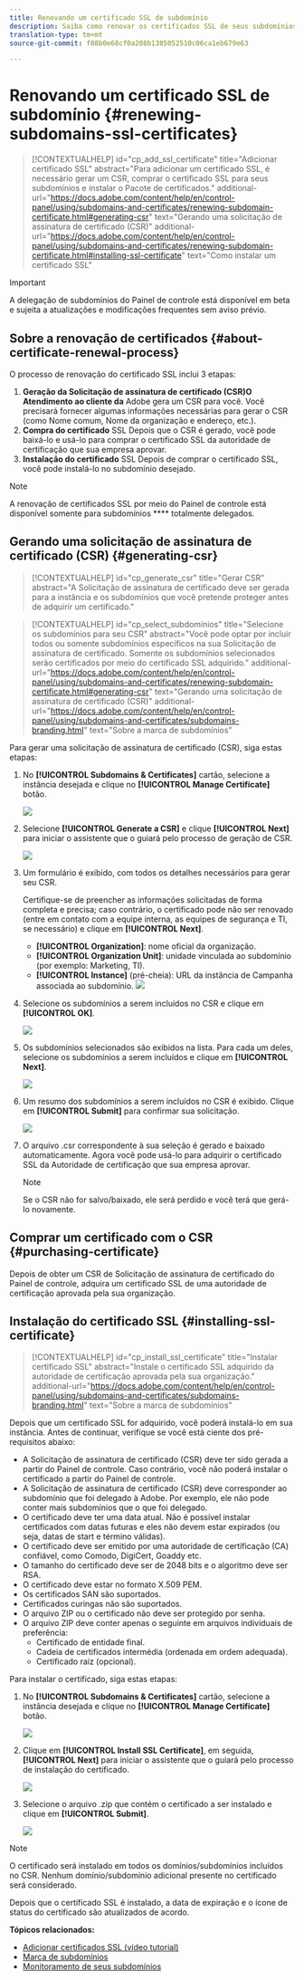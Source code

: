 ```yaml
---
title: Renovando um certificado SSL de subdomínio
description: Saiba como renovar os certificados SSL de seus subdomínios
translation-type: tm+mt
source-git-commit: f08b0e68cf0a208b1385052510c06ca1eb679e63

---
```



# Renovando um certificado SSL de subdomínio {#renewing-subdomains-ssl-certificates}

>[!CONTEXTUALHELP]
>id=&quot;cp_add_ssl_certificate&quot;
>title=&quot;Adicionar certificado SSL&quot;
>abstract=&quot;Para adicionar um certificado SSL, é necessário gerar um CSR, comprar o certificado SSL para seus subdomínios e instalar o Pacote de certificados.&quot;
>additional-url=&quot;https://docs.adobe.com/content/help/en/control-panel/using/subdomains-and-certificates/renewing-subdomain-certificate.html#generating-csr&quot; text=&quot;Gerando uma solicitação de assinatura de certificado (CSR)&quot;
>additional-url=&quot;https://docs.adobe.com/content/help/en/control-panel/using/subdomains-and-certificates/renewing-subdomain-certificate.html#installing-ssl-certificate&quot; text=&quot;Como instalar um certificado SSL&quot;

>[!IMPORTANT]
>
>A delegação de subdomínios do Painel de controle está disponível em beta e sujeita a atualizações e modificações frequentes sem aviso prévio.

## Sobre a renovação de certificados {#about-certificate-renewal-process}

O processo de renovação do certificado SSL inclui 3 etapas:

1. **Geração da Solicitação de assinatura de certificado (CSR)O Atendimento ao cliente da** Adobe gera um CSR para você. Você precisará fornecer algumas informações necessárias para gerar o CSR (como Nome comum, Nome da organização e endereço, etc.).
1. **Compra do certificado** SSL Depois que o CSR é gerado, você pode baixá-lo e usá-lo para comprar o certificado SSL da autoridade de certificação que sua empresa aprovar.
1. **Instalação do certificado** SSL Depois de comprar o certificado SSL, você pode instalá-lo no subdomínio desejado.

>[!NOTE]
>
>A renovação de certificados SSL por meio do Painel de controle está disponível somente para subdomínios **** totalmente delegados.

## Gerando uma solicitação de assinatura de certificado (CSR) {#generating-csr}

>[!CONTEXTUALHELP]
>id=&quot;cp_generate_csr&quot;
>title=&quot;Gerar CSR&quot;
>abstract=&quot;A Solicitação de assinatura de certificado deve ser gerada para a instância e os subdomínios que você pretende proteger antes de adquirir um certificado.&quot;

>[!CONTEXTUALHELP]
>id=&quot;cp_select_subdomínios&quot;
>title=&quot;Selecione os subdomínios para seu CSR&quot;
>abstract=&quot;Você pode optar por incluir todos ou somente subdomínios específicos na sua Solicitação de assinatura de certificado. Somente os subdomínios selecionados serão certificados por meio do certificado SSL adquirido.&quot;
>additional-url=&quot;https://docs.adobe.com/content/help/en/control-panel/using/subdomains-and-certificates/renewing-subdomain-certificate.html#generating-csr&quot; text=&quot;Gerando uma solicitação de assinatura de certificado (CSR)&quot;
>additional-url=&quot;https://docs.adobe.com/content/help/en/control-panel/using/subdomains-and-certificates/subdomains-branding.html&quot; text=&quot;Sobre a marca de subdomínios&quot;

Para gerar uma solicitação de assinatura de certificado (CSR), siga estas etapas:

1. No **[!UICONTROL Subdomains & Certificates]** cartão, selecione a instância desejada e clique no **[!UICONTROL Manage Certificate]** botão.

   ![](assets/renewal1.png)

1. Selecione **[!UICONTROL Generate a CSR]** e clique **[!UICONTROL Next]** para iniciar o assistente que o guiará pelo processo de geração de CSR.

   ![](assets/renewal2.png)

1. Um formulário é exibido, com todos os detalhes necessários para gerar seu CSR.

   Certifique-se de preencher as informações solicitadas de forma completa e precisa; caso contrário, o certificado pode não ser renovado (entre em contato com a equipe interna, as equipes de segurança e TI, se necessário) e clique em **[!UICONTROL Next]**.

   * **[!UICONTROL Organization]**: nome oficial da organização.
   * **[!UICONTROL Organization Unit]**: unidade vinculada ao subdomínio (por exemplo: Marketing, TI).
   * **[!UICONTROL Instance]** (pré-cheia): URL da instância de Campanha associada ao subdomínio.
   ![](assets/renewal3.png)

1. Selecione os subdomínios a serem incluídos no CSR e clique em **[!UICONTROL OK]**.

   ![](assets/renewal4.png)

1. Os subdomínios selecionados são exibidos na lista. Para cada um deles, selecione os subdomínios a serem incluídos e clique em **[!UICONTROL Next]**.

   ![](assets/renewal5.png)

1. Um resumo dos subdomínios a serem incluídos no CSR é exibido. Clique em **[!UICONTROL Submit]** para confirmar sua solicitação.

   ![](assets/renewal6.png)

1. O arquivo .csr correspondente à sua seleção é gerado e baixado automaticamente. Agora você pode usá-lo para adquirir o certificado SSL da Autoridade de certificação que sua empresa aprovar.

   >[!NOTE]
   >
   >Se o CSR não for salvo/baixado, ele será perdido e você terá que gerá-lo novamente.

## Comprar um certificado com o CSR {#purchasing-certificate}

Depois de obter um CSR de Solicitação de assinatura de certificado do Painel de controle, adquira um certificado SSL de uma autoridade de certificação aprovada pela sua organização.

## Instalação do certificado SSL {#installing-ssl-certificate}

>[!CONTEXTUALHELP]
>id=&quot;cp_install_ssl_certificate&quot;
>title=&quot;Instalar certificado SSL&quot;
>abstract=&quot;Instale o certificado SSL adquirido da autoridade de certificação aprovada pela sua organização.&quot;
>additional-url=&quot;https://docs.adobe.com/content/help/en/control-panel/using/subdomains-and-certificates/subdomains-branding.html&quot; text=&quot;Sobre a marca de subdomínios&quot;

Depois que um certificado SSL for adquirido, você poderá instalá-lo em sua instância. Antes de continuar, verifique se você está ciente dos pré-requisitos abaixo:

* A Solicitação de assinatura de certificado (CSR) deve ter sido gerada a partir do Painel de controle. Caso contrário, você não poderá instalar o certificado a partir do Painel de controle.
* A Solicitação de assinatura de certificado (CSR) deve corresponder ao subdomínio que foi delegado à Adobe. Por exemplo, ele não pode conter mais subdomínios que o que foi delegado.
* O certificado deve ter uma data atual. Não é possível instalar certificados com datas futuras e eles não devem estar expirados (ou seja, datas de start e término válidas).
* O certificado deve ser emitido por uma autoridade de certificação (CA) confiável, como Comodo, DigiCert, Goaddy etc.
* O tamanho do certificado deve ser de 2048 bits e o algoritmo deve ser RSA.
* O certificado deve estar no formato X.509 PEM.
* Os certificados SAN são suportados.
* Certificados curingas não são suportados.
* O arquivo ZIP ou o certificado não deve ser protegido por senha.
* O arquivo ZIP deve conter apenas o seguinte em arquivos individuais de preferência:
   * Certificado de entidade final.
   * Cadeia de certificados intermédia (ordenada em ordem adequada).
   * Certificado raiz (opcional).

Para instalar o certificado, siga estas etapas:

1. No **[!UICONTROL Subdomains & Certificates]** cartão, selecione a instância desejada e clique no **[!UICONTROL Manage Certificate]** botão.

   ![](assets/renewal1.png)

1. Clique em **[!UICONTROL Install SSL Certificate]**, em seguida, **[!UICONTROL Next]** para iniciar o assistente que o guiará pelo processo de instalação do certificado.

   ![](assets/install1.png)

1. Selecione o arquivo .zip que contém o certificado a ser instalado e clique em **[!UICONTROL Submit]**.

   ![](assets/install2.png)

>[!NOTE]
>
>O certificado será instalado em todos os domínios/subdomínios incluídos no CSR. Nenhum domínio/subdomínio adicional presente no certificado será considerado.

Depois que o certificado SSL é instalado, a data de expiração e o ícone de status do certificado são atualizados de acordo.

**Tópicos relacionados:**

* [Adicionar certificados SSL (vídeo tutorial)](https://docs.adobe.com/content/help/en/campaign-learn/campaign-standard-tutorials/administrating/control-panel/adding-ssl-certificates.html)
* [Marca de subdomínios](../../subdomains-certificates/using/subdomains-branding.md)
* [Monitoramento de seus subdomínios](../../subdomains-certificates/using/monitoring-subdomains.md)